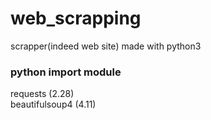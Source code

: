 # web_scrapping
scrapper(indeed web site) made with python3

### python import module
requests (2.28) <br>
beautifulsoup4 (4.11)
